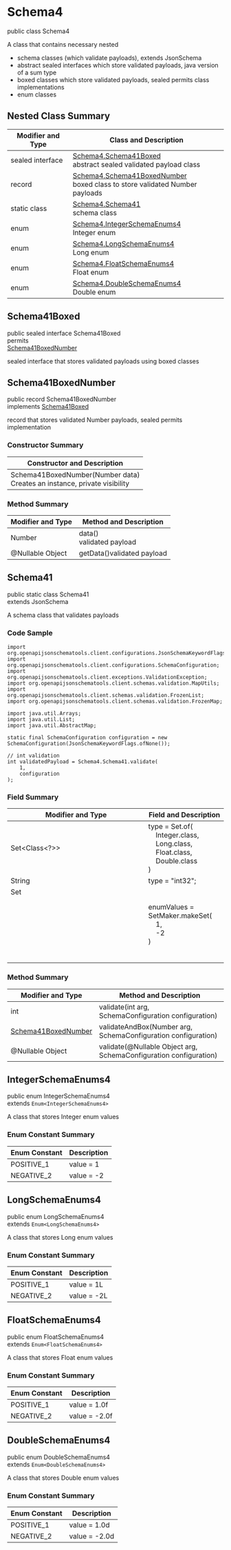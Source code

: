 # Schema4
public class Schema4<br>

A class that contains necessary nested
- schema classes (which validate payloads), extends JsonSchema
- abstract sealed interfaces which store validated payloads, java version of a sum type
- boxed classes which store validated payloads, sealed permits class implementations
- enum classes

## Nested Class Summary
| Modifier and Type | Class and Description |
| ----------------- | ---------------------- |
| sealed interface | [Schema4.Schema41Boxed](#schema41boxed)<br> abstract sealed validated payload class |
| record | [Schema4.Schema41BoxedNumber](#schema41boxednumber)<br> boxed class to store validated Number payloads |
| static class | [Schema4.Schema41](#schema41)<br> schema class |
| enum | [Schema4.IntegerSchemaEnums4](#integerschemaenums4)<br>Integer enum |
| enum | [Schema4.LongSchemaEnums4](#longschemaenums4)<br>Long enum |
| enum | [Schema4.FloatSchemaEnums4](#floatschemaenums4)<br>Float enum |
| enum | [Schema4.DoubleSchemaEnums4](#doubleschemaenums4)<br>Double enum |

## Schema41Boxed
public sealed interface Schema41Boxed<br>
permits<br>
[Schema41BoxedNumber](#schema41boxednumber)

sealed interface that stores validated payloads using boxed classes

## Schema41BoxedNumber
public record Schema41BoxedNumber<br>
implements [Schema41Boxed](#schema41boxed)

record that stores validated Number payloads, sealed permits implementation

### Constructor Summary
| Constructor and Description |
| --------------------------- |
| Schema41BoxedNumber(Number data)<br>Creates an instance, private visibility |

### Method Summary
| Modifier and Type | Method and Description |
| ----------------- | ---------------------- |
| Number | data()<br>validated payload |
| @Nullable Object | getData()validated payload |

## Schema41
public static class Schema41<br>
extends JsonSchema

A schema class that validates payloads

### Code Sample
```
import org.openapijsonschematools.client.configurations.JsonSchemaKeywordFlags;
import org.openapijsonschematools.client.configurations.SchemaConfiguration;
import org.openapijsonschematools.client.exceptions.ValidationException;
import org.openapijsonschematools.client.schemas.validation.MapUtils;
import org.openapijsonschematools.client.schemas.validation.FrozenList;
import org.openapijsonschematools.client.schemas.validation.FrozenMap;

import java.util.Arrays;
import java.util.List;
import java.util.AbstractMap;

static final SchemaConfiguration configuration = new SchemaConfiguration(JsonSchemaKeywordFlags.ofNone());

// int validation
int validatedPayload = Schema4.Schema41.validate(
    1,
    configuration
);
```

### Field Summary
| Modifier and Type | Field and Description |
| ----------------- | ---------------------- |
| Set<Class<?>> | type = Set.of(<br/>&nbsp;&nbsp;&nbsp;&nbsp;Integer.class,<br/>&nbsp;&nbsp;&nbsp;&nbsp;Long.class,<br/>&nbsp;&nbsp;&nbsp;&nbsp;Float.class,<br/>&nbsp;&nbsp;&nbsp;&nbsp;Double.class<br/>)<br/> |
| String | type = "int32"; |
| Set<Object> | enumValues = SetMaker.makeSet(<br>&nbsp;&nbsp;&nbsp;&nbsp;1,<br>&nbsp;&nbsp;&nbsp;&nbsp;-2<br>)<br> |

### Method Summary
| Modifier and Type | Method and Description |
| ----------------- | ---------------------- |
| int | validate(int arg, SchemaConfiguration configuration) |
| [Schema41BoxedNumber](#schema41boxednumber) | validateAndBox(Number arg, SchemaConfiguration configuration) |
| @Nullable Object | validate(@Nullable Object arg, SchemaConfiguration configuration) |
## IntegerSchemaEnums4
public enum IntegerSchemaEnums4<br>
extends `Enum<IntegerSchemaEnums4>`

A class that stores Integer enum values

### Enum Constant Summary
| Enum Constant | Description |
| ------------- | ----------- |
| POSITIVE_1 | value = 1 |
| NEGATIVE_2 | value = -2 |

## LongSchemaEnums4
public enum LongSchemaEnums4<br>
extends `Enum<LongSchemaEnums4>`

A class that stores Long enum values

### Enum Constant Summary
| Enum Constant | Description |
| ------------- | ----------- |
| POSITIVE_1 | value = 1L |
| NEGATIVE_2 | value = -2L |

## FloatSchemaEnums4
public enum FloatSchemaEnums4<br>
extends `Enum<FloatSchemaEnums4>`

A class that stores Float enum values

### Enum Constant Summary
| Enum Constant | Description |
| ------------- | ----------- |
| POSITIVE_1 | value = 1.0f |
| NEGATIVE_2 | value = -2.0f |

## DoubleSchemaEnums4
public enum DoubleSchemaEnums4<br>
extends `Enum<DoubleSchemaEnums4>`

A class that stores Double enum values

### Enum Constant Summary
| Enum Constant | Description |
| ------------- | ----------- |
| POSITIVE_1 | value = 1.0d |
| NEGATIVE_2 | value = -2.0d |
